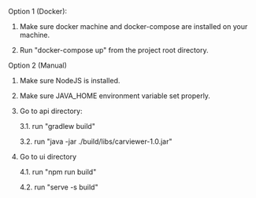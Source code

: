 Option 1 (Docker):  
  
 1. Make sure docker machine and docker-compose are installed on your machine.  
 
 2. Run "docker-compose up" from the project root directory.  
    
Option 2 (Manual)  
  
 1. Make sure NodeJS is installed.  
 
 2. Make sure JAVA_HOME environment variable set properly.  
 
 3. Go to api directory: 
 
	 3.1. run "gradlew build"  
	 
	 3.2. run "java -jar ./build/libs/carviewer-1.0.jar"
	 
 4. Go to ui directory  
 
	 4.1. run "npm run build"
	 
	 4.2. run "serve -s build"
	 